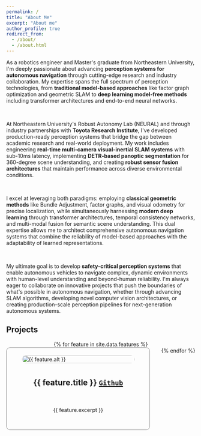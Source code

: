 ```yaml
---
permalink: /
title: "About Me"
excerpt: "About me"
author_profile: true
redirect_from: 
  - /about/
  - /about.html
---
```


<p style="text-align: justify">

As a robotics engineer and Master's graduate from Northeastern University, I'm deeply passionate about advancing **perception systems for autonomous navigation** through cutting-edge research and industry collaboration. My expertise spans the full spectrum of perception technologies, from **traditional model-based approaches** like factor graph optimization and geometric SLAM to **deep learning model-free methods** including transformer architectures and end-to-end neural networks.

<br>

At Northeastern University's Robust Autonomy Lab (NEURAL) and through industry partnerships with **Toyota Research Institute**, I've developed production-ready perception systems that bridge the gap between academic research and real-world deployment. My work includes engineering **real-time multi-camera visual-inertial SLAM systems** with sub-10ms latency, implementing **DETR-based panoptic segmentation** for 360-degree scene understanding, and creating **robust sensor fusion architectures** that maintain performance across diverse environmental conditions.

<br>

I excel at leveraging both paradigms: employing **classical geometric methods** like Bundle Adjustment, factor graphs, and visual odometry for precise localization, while simultaneously harnessing **modern deep learning** through transformer architectures, temporal consistency networks, and multi-modal fusion for semantic scene understanding. This dual expertise allows me to architect comprehensive autonomous navigation systems that combine the reliability of model-based approaches with the adaptability of learned representations.

<br>

My ultimate goal is to develop **safety-critical perception systems** that enable autonomous vehicles to navigate complex, dynamic environments with human-level understanding and beyond-human reliability. I'm always eager to collaborate on innovative projects that push the boundaries of what's possible in autonomous navigation, whether through advancing SLAM algorithms, developing novel computer vision architectures, or creating production-scale perception pipelines for next-generation autonomous systems.

</p>

Projects 
---------

<html>
<head>
  <style>
    .row {
      display: flex;
      flex-wrap: wrap;
      column-gap: 30px;
      justify-content: center; /* Center the columns horizontally */
    }
    .column {
      flex: 50%;
      padding: 20px;
      border: 1px solid grey; /* Add a border around each column */
      border-radius: 10px; /* Round the corners of the boxes */
      box-sizing: border-box; /* Include border and padding in element's total width and height */
      display: flex; /* Make the column a flex container */
      flex-direction: column; /* Stack the items vertically */
      align-items: center; /* Center the items horizontally */
    }
    .column img {
      width: 100%;
      height: auto;
      max-width: 300px;
      object-fit: cover;
      border-radius: 10px;
    }
    .column h2 {
      font-weight: bold;
      padding: 10px; /* Add padding around the title */
    }
    .column p {
      font-size: 14px; 
      text-align: justify;
      padding: 10px; /* Add padding around the description */
    }
  </style>
</head>
<body>
  <div class="row">
    {% for feature in site.data.features %}
      <div class="column">
        <img src="{{ feature.image_path }}" alt="{{ feature.alt }}">
        <h2> {{ feature.title }}  <a href="{{ feature.url }}"><code>Github</code></a></h2> <!-- Add feature.url in href -->
        <p>{{ feature.excerpt }}</p>
      </div>
    {% endfor %}
  </div>
</body>
</html>
